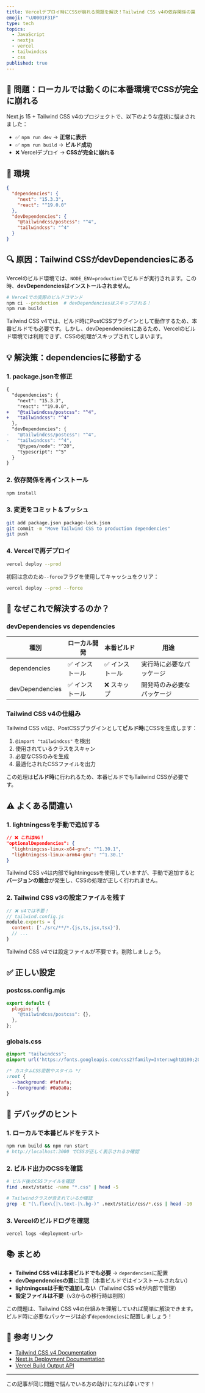 ```yaml
---
title: Vercelデプロイ時にCSSが崩れる問題を解決！Tailwind CSS v4の依存関係の罠
emoji: "\U0001F31F"
type: tech
topics:
  - JavaScript
  - nextjs
  - vercel
  - tailwindcss
  - css
published: true
---
```


## 🚨 問題：ローカルでは動くのに本番環境でCSSが完全に崩れる

Next.js 15 + Tailwind CSS v4のプロジェクトで、以下のような症状に悩まされました：

- ✅ `npm run dev` → **正常に表示**
- ✅ `npm run build` → **ビルド成功**
- ❌ Vercelデプロイ → **CSSが完全に崩れる**

## 📝 環境

```json
{
  "dependencies": {
    "next": "15.3.3",
    "react": "^19.0.0"
  },
  "devDependencies": {
    "@tailwindcss/postcss": "^4",
    "tailwindcss": "^4"
  }
}
```

## 🔍 原因：Tailwind CSSがdevDependenciesにある

Vercelのビルド環境では、`NODE_ENV=production`でビルドが実行されます。この時、**devDependenciesはインストールされません**。

```bash
# Vercelでの実際のビルドコマンド
npm ci --production  # devDependenciesはスキップされる！
npm run build
```

Tailwind CSS v4では、ビルド時にPostCSSプラグインとして動作するため、本番ビルドでも必要です。しかし、devDependenciesにあるため、Vercelのビルド環境では利用できず、CSSの処理がスキップされてしまいます。

## 💡 解決策：dependenciesに移動する

### 1. package.jsonを修正

```diff
{
  "dependencies": {
    "next": "15.3.3",
    "react": "^19.0.0",
+   "@tailwindcss/postcss": "^4",
+   "tailwindcss": "^4"
  },
  "devDependencies": {
-   "@tailwindcss/postcss": "^4",
-   "tailwindcss": "^4",
    "@types/node": "^20",
    "typescript": "^5"
  }
}
```

### 2. 依存関係を再インストール

```bash
npm install
```

### 3. 変更をコミット＆プッシュ

```bash
git add package.json package-lock.json
git commit -m "Move Tailwind CSS to production dependencies"
git push
```

### 4. Vercelで再デプロイ

```bash
vercel deploy --prod
```

初回は念のため`--force`フラグを使用してキャッシュをクリア：

```bash
vercel deploy --prod --force
```

## 🎯 なぜこれで解決するのか？

### devDependencies vs dependencies

| 種別 | ローカル開発 | 本番ビルド | 用途 |
|------|------------|-----------|-----|
| dependencies | ✅ インストール | ✅ インストール | 実行時に必要なパッケージ |
| devDependencies | ✅ インストール | ❌ スキップ | 開発時のみ必要なパッケージ |

### Tailwind CSS v4の仕組み

Tailwind CSS v4は、PostCSSプラグインとして**ビルド時**にCSSを生成します：

1. `@import "tailwindcss"` を検出
2. 使用されているクラスをスキャン
3. 必要なCSSのみを生成
4. 最適化されたCSSファイルを出力

この処理は**ビルド時**に行われるため、本番ビルドでもTailwind CSSが必要です。

## ⚠️ よくある間違い

### 1. lightningcssを手動で追加する

```json
// ❌ これはNG！
"optionalDependencies": {
  "lightningcss-linux-x64-gnu": "^1.30.1",
  "lightningcss-linux-arm64-gnu": "^1.30.1"
}
```

Tailwind CSS v4は内部でlightningcssを使用していますが、手動で追加すると**バージョンの競合**が発生し、CSSの処理が正しく行われません。

### 2. Tailwind CSS v3の設定ファイルを残す

```javascript
// ❌ v4では不要！
// tailwind.config.js
module.exports = {
  content: ['./src/**/*.{js,ts,jsx,tsx}'],
  // ...
}
```

Tailwind CSS v4では設定ファイルが不要です。削除しましょう。

## ✅ 正しい設定

### postcss.config.mjs

```javascript
export default {
  plugins: {
    "@tailwindcss/postcss": {},
  },
};
```

### globals.css

```css
@import "tailwindcss";
@import url('https://fonts.googleapis.com/css2?family=Inter:wght@100;200;300;400;500;600;700;800;900&display=swap');

/* カスタムCSS変数やスタイル */
:root {
  --background: #fafafa;
  --foreground: #0a0a0a;
}
```

## 🚀 デバッグのヒント

### 1. ローカルで本番ビルドをテスト

```bash
npm run build && npm run start
# http://localhost:3000 でCSSが正しく表示されるか確認
```

### 2. ビルド出力のCSSを確認

```bash
# ビルド後のCSSファイルを確認
find .next/static -name "*.css" | head -5

# Tailwindクラスが含まれているか確認
grep -E "(\.flex\{|\.text-|\.bg-)" .next/static/css/*.css | head -10
```

### 3. Vercelのビルドログを確認

```bash
vercel logs <deployment-url>
```

## 📚 まとめ

- **Tailwind CSS v4は本番ビルドでも必要** → `dependencies`に配置
- **devDependenciesの罠**に注意（本番ビルドではインストールされない）
- **lightningcssは手動で追加しない**（Tailwind CSS v4が内部で管理）
- **設定ファイルは不要**（v3からの移行時は削除）

この問題は、Tailwind CSS v4の仕組みを理解していれば簡単に解決できます。ビルド時に必要なパッケージは必ず`dependencies`に配置しましょう！

## 🔗 参考リンク

- [Tailwind CSS v4 Documentation](https://tailwindcss.com/docs/v4-beta)
- [Next.js Deployment Documentation](https://nextjs.org/docs/deployment)
- [Vercel Build Output API](https://vercel.com/docs/build-output-api/v3)

---

この記事が同じ問題で悩んでいる方の助けになれば幸いです！
